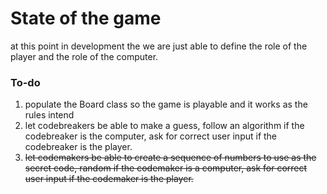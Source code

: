 # State of the game

at this point in development the we are just able to define the role of the player and the role of the computer.

### To-do

1. populate the Board class so the game is playable and it works as the rules intend
2. let codebreakers be able to make a guess, follow an algorithm if the codebreaker is the computer, ask for correct user input if the codebreaker is the player.
3. ~~let codemakers be able to create a sequence of numbers to use as the secret code, random if the codemaker is a computer, ask for correct user input if the codemaker is the player.~~